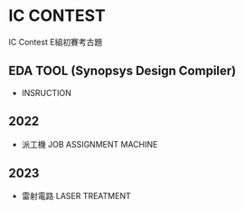 # IC CONTEST
IC Contest E組初賽考古題
## EDA TOOL (Synopsys Design Compiler)
- INSRUCTION

## 2022
- 派工機 JOB ASSIGNMENT MACHINE

## 2023
- 雷射電路 LASER TREATMENT

